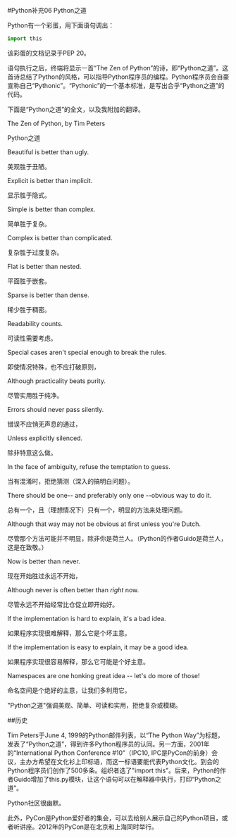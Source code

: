 #Python补充06 Python之道

Python有一个彩蛋，用下面语句调出：

```python
import this
```

该彩蛋的文档记录于PEP 20。

语句执行之后，终端将显示一首“The Zen of Python”的诗，即“Python之道”。这首诗总结了Python的风格，可以指导Python程序员的编程。Python程序员会自豪宣称自己“Pythonic”。“Pythonic”的一个基本标准，是写出合乎“Python之道”的代码。

下面是“Python之道”的全文，以及我附加的翻译。

The Zen of Python, by Tim Peters

Python之道

Beautiful is better than ugly.

美观胜于丑陋。

Explicit is better than implicit.

显示胜于隐式。

Simple is better than complex.

简单胜于复杂。

Complex is better than complicated.

复杂胜于过度复杂。

Flat is better than nested.

平面胜于嵌套。

Sparse is better than dense.

稀少胜于稠密。

Readability counts.

可读性需要考虑。

Special cases aren't special enough to break the rules.

即使情况特殊，也不应打破原则，

Although practicality beats purity.

尽管实用胜于纯净。

Errors should never pass silently.

错误不应悄无声息的通过，

Unless explicitly silenced.

除非特意这么做。

In the face of ambiguity, refuse the temptation to guess.

当有混淆时，拒绝猜测（深入的搞明白问题）。

There should be one-- and preferably only one --obvious way to do it.

总有一个，且（理想情况下）只有一个，明显的方法来处理问题。

Although that way may not be obvious at first unless you're Dutch.

尽管那个方法可能并不明显，除非你是荷兰人。（Python的作者Guido是荷兰人，这是在致敬。）

Now is better than never.

现在开始胜过永远不开始，

Although never is often better than *right* now.

尽管永远不开始经常比仓促立即开始好。

If the implementation is hard to explain, it's a bad idea.

如果程序实现很难解释，那么它是个坏主意。

If the implementation is easy to explain, it may be a good idea.

如果程序实现很容易解释，那么它可能是个好主意。

Namespaces are one honking great idea -- let's do more of those!

命名空间是个绝好的主意，让我们多利用它。

"Python之道"强调美观、简单、可读和实用，拒绝复杂或模糊。

##历史

Tim Peters于June 4, 1999的Python邮件列表，以“The Python Way”为标题，发表了“Python之道”，得到许多Python程序员的认同。另一方面，2001年的“International Python Conference #10”（IPC10, IPC是PyCon的前身）会议，主办方希望在文化衫上印标语，而这一标语要能代表Python文化。到会的Python程序员们创作了500多条。组织者选了"import this"。后来，Python的作者Guido增加了this.py模块，让这个语句可以在解释器中执行，打印“Python之道”。

Python社区很幽默。

此外，PyCon是Python爱好者的集会，可以去给别人展示自己的Python项目，或者听讲座。2012年的PyCon是在北京和上海同时举行。